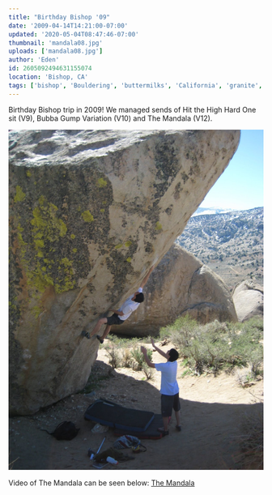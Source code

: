 ```yaml
---
title: "Birthday Bishop '09"
date: '2009-04-14T14:21:00-07:00'
updated: '2020-05-04T08:47:46-07:00'
thumbnail: 'mandala08.jpg'
uploads: ['mandala08.jpg']
author: 'Eden'
id: 2605092494631155074
location: 'Bishop, CA'
tags: ['bishop', 'Bouldering', 'buttermilks', 'California', 'granite', 'mandala', 'v12']
---
```


Birthday Bishop trip in 2009! We managed sends of Hit the High Hard One sit (V9), Bubba Gump Variation (V10) and The Mandala (V12).

![Eden, on the Mandala crux move](uploads/mandala08.jpg)

Video of The Mandala can be seen below: [The Mandala](http://www.youtube.com/watch?v=_knJN0ndbig&context=C3594030ADOEgsToPDskLp6uXYl-aUxgofxhnzCSw5)
